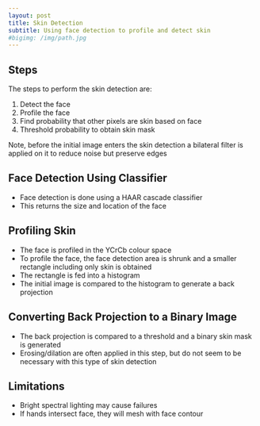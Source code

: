 ```yaml
---
layout: post
title: Skin Detection
subtitle: Using face detection to profile and detect skin
#bigimg: /img/path.jpg
---
```


## Steps
The steps to perform the skin detection are:
1. Detect the face
2. Profile the face
3. Find probability that other pixels are skin based on face
4. Threshold probability to obtain skin mask

Note, before the initial image enters the skin detection a bilateral filter is applied on it to reduce noise but preserve edges

## Face Detection Using Classifier
- Face detection is done using a HAAR cascade classifier
- This returns the size and location of the face

## Profiling Skin
- The face is profiled in the YCrCb colour space
- To profile the face, the face detection area is shrunk and a smaller rectangle including only skin is obtained
- The rectangle is fed into a histogram
- The initial image is compared to the histogram to generate a back projection

## Converting Back Projection to a Binary Image
- The back projection is compared to a threshold and a binary skin mask is generated
- Erosing/dilation are often applied in this step, but do not seem to be necessary with this type of skin detection

## Limitations
- Bright spectral lighting may cause failures
- If hands intersect face, they will mesh with face contour